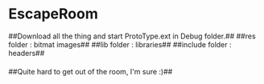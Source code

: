 # EscapeRoom
##Download all the thing and start ProtoType.ext in Debug folder.##
##res folder : bitmat images##
##lib folder : libraries##
##include folder : headers##
####
##Quite hard to get out of the room, I'm sure :)##
